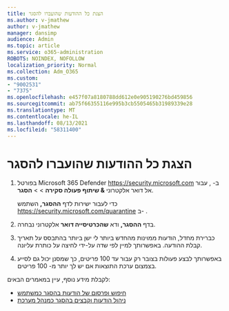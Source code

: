 ```yaml
---
title: הצגת כל ההודעות שהועברו להסגר
ms.author: v-jmathew
author: v-jmathew
manager: dansimp
audience: Admin
ms.topic: article
ms.service: o365-administration
ROBOTS: NOINDEX, NOFOLLOW
localization_priority: Normal
ms.collection: Adm_O365
ms.custom:
- "9002531"
- "7375"
ms.openlocfilehash: e457f07a8180788dd612e0e905190276bd459856
ms.sourcegitcommit: ab75f66355116e995b3cb5505465b31989339e28
ms.translationtype: MT
ms.contentlocale: he-IL
ms.lasthandoff: 08/13/2021
ms.locfileid: "58311400"
---
```

# <a name="view-all-quarantined-messages"></a>הצגת כל ההודעות שהועברו להסגר

1. בפורטל Microsoft 365 Defender <https://security.microsoft.com> ב- , עבור אל דואר אלקטרוני **& שיתוף פעולה סקירה** \>  \> **הסגר**.

   כדי לעבור ישירות לדף **ההסגר,** השתמש <https://security.microsoft.com/quarantine> ב- .

2. בדף **ההסגר,** ודא **שהכרטיסייה דואר** אלקטרוני נבחרה.
3. כברירת מחדל, הודעות ממוינות מהחדש ביותר לי ישן ביותר בהתבסס על תאריך קבלת ההודעה. באפשרותך למיין לפי שדה על-ידי לחיצה על כותרת עליונה.
4. באפשרותך לבצע פעולות בצובר רק עבור עד 100 פריטים, כך שמסנן יכול גם לסייע בצמצום ערכת התוצאות אם יש לך יותר מ- 100 פריטים.

לקבלת מידע נוסף, עיין במאמרים הבאים:

- [חיפוש ופרסום של הודעות בהסגר כמשתמש](https://docs.microsoft.com/microsoft-365/security/office-365-security/find-and-release-quarantined-messages-as-a-user)
- [ניהול הודעות וקבצים בהסגר כמנהל מערכת](https://docs.microsoft.com/microsoft-365/security/office-365-security/manage-quarantined-messages-and-files)
